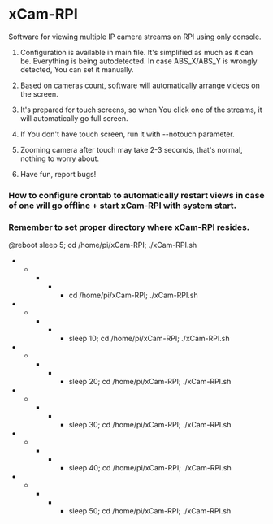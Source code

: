 # xCam-RPI
Software for viewing multiple IP camera streams on RPI using only console.

1. Configuration is available in main file. It's simplified as much as it can be. Everything is being autodetected. In case ABS_X/ABS_Y is wrongly detected, You can set it manually.

2. Based on cameras count, software will automatically arrange videos on the screen.

3. It's prepared for touch screens, so when You click one of the streams, it will automatically go full screen.

4. If You don't have touch screen, run it with --notouch parameter.

5. Zooming camera after touch may take 2-3 seconds, that's normal, nothing to worry about.

6. Have fun, report bugs!

### How to configure crontab to automatically restart views in case of one will go offline + start xCam-RPI with system start.
### Remember to set proper directory where xCam-RPI resides.

@reboot sleep 5; cd /home/pi/xCam-RPI; ./xCam-RPI.sh
* * * * * cd /home/pi/xCam-RPI; ./xCam-RPI.sh
* * * * * sleep 10; cd /home/pi/xCam-RPI; ./xCam-RPI.sh
* * * * * sleep 20; cd /home/pi/xCam-RPI; ./xCam-RPI.sh
* * * * * sleep 30; cd /home/pi/xCam-RPI; ./xCam-RPI.sh
* * * * * sleep 40; cd /home/pi/xCam-RPI; ./xCam-RPI.sh
* * * * * sleep 50; cd /home/pi/xCam-RPI; ./xCam-RPI.sh

